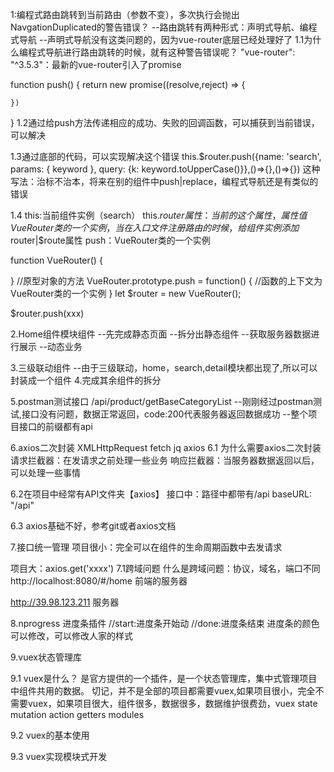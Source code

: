 1:编程式路由跳转到当前路由（参数不变），多次执行会抛出NavgationDuplicated的警告错误？
--路由跳转有两种形式：声明式导航、编程式导航
--声明式导航没有这类问题的，因为vue-router底层已经处理好了
1.1为什么编程式导航进行路由跳转的时候，就有这种警告错误呢？
  "vue-router": "^3.5.3"：最新的vue-router引入了promise

  function push() {
    return new promise((resolve,reject) => {

    })
  }
1.2通过给push方法传递相应的成功、失败的回调函数，可以捕获到当前错误，可以解决

1.3通过底部的代码，可以实现解决这个错误
  this.$router.push({name: 'search', params: { keyword }, query: {k: keyword.toUpperCase()}},()=>{},()=>{})
  这种写法：治标不治本，将来在别的组件中push|replace，编程式导航还是有类似的错误

1.4
  this:当前组件实例（search）
  this.$router属性：当前的这个属性，属性值VueRouter类的一个实例，当在入口文件注册路由的时候，给组件实例添加$router|$route属性
  push：VueRouter类的一个实例

  function VueRouter() {

  }
  //原型对象的方法
  VueRouter.prototype.push = function() {
    //函数的上下文为VueRouter类的一个实例
  }
  let $router = new VueRouter();

  $router.push(xxx)

  2.Home组件模块组件
  --先完成静态页面
  --拆分出静态组件
  --获取服务器数据进行展示
  --动态业务

  3.三级联动组件
  --由于三级联动，home，search,detail模块都出现了,所以可以封装成一个组件
  4.完成其余组件的拆分

  5.postman测试接口
  /api/product/getBaseCategoryList
  --刚刚经过postman测试,接口没有问题，数据正常返回，code:200代表服务器返回数据成功
  --整个项目接口的前缀都有api

  6.axios二次封装
    XMLHttpRequest fetch jq axios
  6.1 为什么需要axios二次封装
  请求拦截器：在发请求之前处理一些业务
  响应拦截器：当服务器数据返回以后，可以处理一些事情

  6.2在项目中经常有API文件夹【axios】
  接口中：路径中都带有/api
  baseURL: "/api"
  
  6.3 axios基础不好，参考git或者axios文档

  7.接口统一管理
  项目很小：完全可以在组件的生命周期函数中去发请求

  项目大：axios.get('xxxx')
  7.1跨域问题
  什么是跨域问题：协议，域名，端口不同
  http://localhost:8080/#/home 前端的服务器

  http://39.98.123.211 服务器

  8.nprogress 进度条插件
  //start:进度条开始动
  //done:进度条结束
  进度条的颜色可以修改，可以修改人家的样式

  9.vuex状态管理库

  9.1 vuex是什么？
  是官方提供的一个插件，是一个状态管理库，集中式管理项目中组件共用的数据。
  切记，并不是全部的项目都需要vuex,如果项目很小，完全不需要vuex，如果项目很大，组件很多，数据很多，数据维护很费劲，vuex
  state
  mutation
  action
  getters
  modules

  9.2 vuex的基本使用

  9.3 vuex实现模块式开发